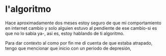 # l'algoritmo

<p>
Hace aproximadamente dos meses estoy seguro de que mi comportamiento en internet cambio y solo alguien estuvo al pendiente de ese cambio-si es que no lo sabia ya-, así es, estoy hablando de ti algoritmo.
</p>

<p>
Para dar contexto al como por fin me di cuenta de que estaba atrapado, tengo que mencionar que inicio con un periodo de depresión, 
</p>
